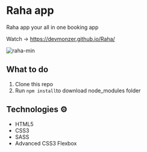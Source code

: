 # Raha app
Raha app your all in one booking app 

Watch -> https://devmonzer.github.io/Raha/ 

<img src="https://i.ibb.co/LPwNZtQ/raha-min.jpg" alt="raha-min" border="0">
  
## What to do  
1. Clone this repo 
2. Run `npm install`to download node_modules folder 

## Technologies ⚙️

* HTML5
* CSS3
* SASS
* Advanced CSS3 Flexbox
